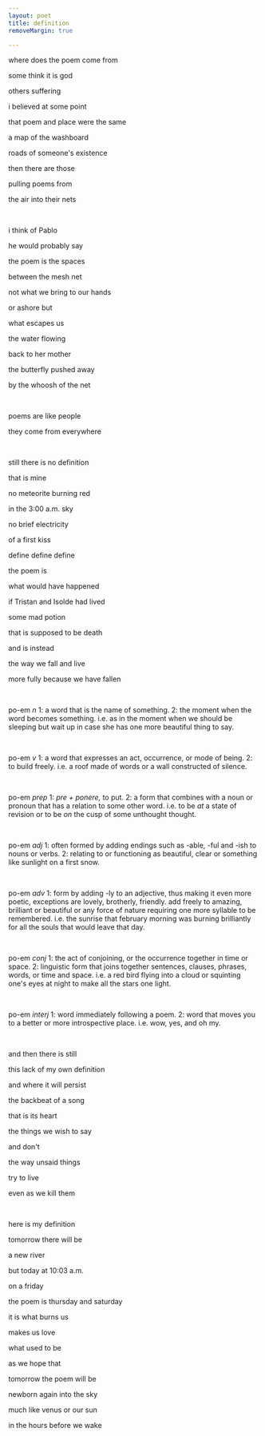```yaml
---
layout: poet
title: definition
removeMargin: true

---
```



<p>where does the poem come from</p>
<p>some think it is god</p>
<p>others suffering</p>
<p>i believed at some point</p>
<p>that poem and place were the same</p>
<p>a map of the washboard</p>
<p>roads of someone's existence</p>
<p>then there are those</p>
<p>pulling poems from</p>
<p>the air into their nets</p>
<p>&nbsp; </p>
<p>i think of Pablo</p>
<p>he would probably say</p>
<p>the poem is the spaces</p>
<p>between the mesh net</p>
<p>not what we bring to our hands</p>
<p>or ashore but</p>
<p>what escapes us</p>
<p>the water flowing </p>
<p>back to her mother</p>
<p>the butterfly pushed away</p>
<p>by the whoosh of the net</p>
<p>&nbsp; </p>
<p>poems are like people</p>
<p>they come from everywhere</p>
<p>&nbsp; </p>
<p>still there is no definition</p>
<p>that is mine</p>
<p>no meteorite burning red</p>
<p>in the 3:00 a.m. sky</p>
<p>no brief electricity</p>
<p>of a first kiss</p>
<p>define define define</p>
<p>the poem is</p>
<p>what would have happened</p>
<p>if Tristan and Isolde had lived</p>
<p>some mad potion</p>
<p>that is supposed to be death</p>
<p>and is instead</p>
<p>the way we fall and live</p>
<p>more fully because we have fallen</p>
<p>&nbsp; </p>
<p>po-em <em>n </em>1: a word that is the name of something. 2: the moment when the word becomes something. i.e. as in the moment when we should be sleeping but wait up in case she has one more beautiful thing to say.</p>
<p>&nbsp; </p>
<p>po-em <em>v</em> 1: a word that expresses an act, occurrence, or mode of being. 2: to build freely. i.e. a roof made of words or a wall constructed of silence.</p>
<p>&nbsp; </p>
<p>po-em <em>prep</em> 1: <em>pre + ponere, </em>to put. 2: a form that combines with a noun or pronoun that has a relation to some other word. i.e. to be <em>at</em> a state of revision or to be <em>on</em> the cusp of some unthought thought.</p>
<p>&nbsp; </p>
<p>po-em <em>adj </em>1: often formed by adding endings such as -able, -ful and -ish to nouns or verbs. 2: relating to or functioning as beautiful, clear or something like sunlight on a first snow.</p>
<p>&nbsp; </p>
<p>po-em <em>adv </em>1: form by adding -ly to an adjective, thus making it even more poetic, exceptions are lovely, brotherly, friendly. add freely to amazing, brilliant or beautiful or any force of nature requiring one more syllable to be remembered. i.e. the sunrise that february morning was burning brilliantly for all the souls that would leave that day.</p>
<p>&nbsp; </p>
<p>po-em <em>conj</em> 1: the act of conjoining, or the occurrence together in time or space. 2: linguistic form that joins together sentences, clauses, phrases, words, or time and space. i.e. a red bird flying into a cloud or squinting one's eyes at night to make all the stars one light.</p>
<p>&nbsp; </p>
<p>po-em <em>interj</em> 1: word immediately following a poem. 2: word that moves you to a better or more introspective place. i.e. wow, yes, and oh my.</p>
<p>&nbsp; </p>
<p>and then there is still</p>
<p>this lack of my own definition</p>
<p>and where it will persist</p>
<p>the backbeat of a song</p>
<p>that is its heart</p>
<p>the things we wish to say</p>
<p>and don't</p>
<p>the way unsaid things</p>
<p>try to live</p>
<p>even as we kill them</p>
<p>&nbsp; </p>
<p>here is my definition</p>
<p>tomorrow there will be</p>
<p>a new river</p>
<p>but today at 10:03 a.m.</p>
<p>on a friday</p>
<p>the poem is thursday and saturday</p>
<p>it is what burns us</p>
<p>makes us love</p>
<p>what used to be</p>
<p>as we hope that </p>
<p>tomorrow the poem will be</p>
<p>newborn again into the sky</p>
<p>much like venus or our sun</p>
<p>in the hours before we wake</p>